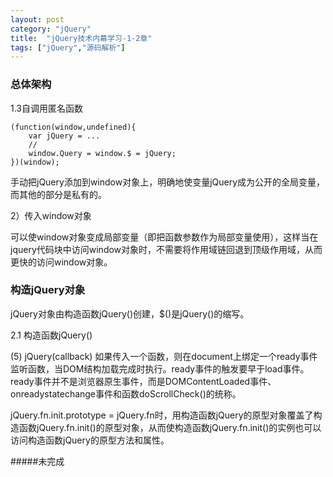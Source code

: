 ```yaml
---
layout: post
category: "jQuery"
title:  "jQuery技术内幕学习-1-2章"
tags: ["jQuery","源码解析"]
---
```


### 总体架构

1.3自调用匿名函数

    (function(window,undefined){
        var jQuery = ...
        //
        window.Query = window.$ = jQuery;
    })(window);

手动把jQuery添加到window对象上，明确地使变量jQuery成为公开的全局变量，而其他的部分是私有的。

2）传入window对象

 可以使window对象变成局部变量（即把函数参数作为局部变量使用），这样当在jquery代码块中访问window对象时，不需要将作用域链回退到顶级作用域，从而更快的访问window对象。

### 构造jQuery对象

jQuery对象由构造函数jQuery()创建，$()是jQuery()的缩写。

2.1 构造函数jQuery()

(5) jQuery(callback)
如果传入一个函数，则在document上绑定一个ready事件监听函数，当DOM结构加载完成时执行。ready事件的触发要早于load事件。ready事件并不是浏览器原生事件，而是DOMContentLoaded事件、onreadystatechange事件和函数doScrollCheck()的统称。

jQuery.fn.init.prototype = jQuery.fn时，用构造函数jQuery的原型对象覆盖了构造函数jQuery.fn.init()的原型对象，从而使构造函数jQuery.fn.init()的实例也可以访问构造函数jQuery的原型方法和属性。


#####未完成
